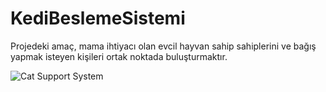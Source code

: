 # KediBeslemeSistemi
Projedeki amaç, mama ihtiyacı olan evcil hayvan sahip sahiplerini ve bağış yapmak isteyen kişileri ortak noktada buluşturmaktır.



![Cat Support System](https://i.hizliresim.com/3gy0aiz.jpg)
